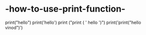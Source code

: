 # -how-to-use-print-function-
print("hello")
print('hello')
print ("print ( ' hello ')")
print('print("hello vinod")')
